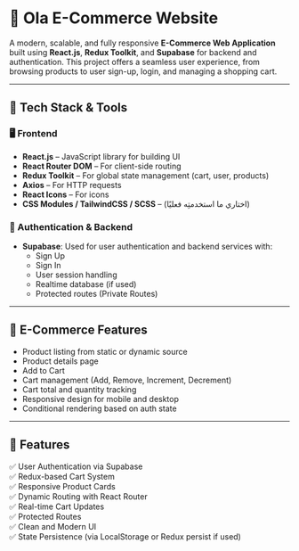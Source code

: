 # 🛒 Ola E-Commerce Website

A modern, scalable, and fully responsive **E-Commerce Web Application** built using **React.js**, **Redux Toolkit**, and **Supabase** for backend and authentication. This project offers a seamless user experience, from browsing products to user sign-up, login, and managing a shopping cart.

---

## 🧰 Tech Stack & Tools

### 🖥️ Frontend
- **React.js** – JavaScript library for building UI
- **React Router DOM** – For client-side routing
- **Redux Toolkit** – For global state management (cart, user, products)
- **Axios** – For HTTP requests
- **React Icons** – For icons
- **CSS Modules / TailwindCSS / SCSS** – (اختاري ما استخدمتِه فعليًا)

### 🔐 Authentication & Backend
- **Supabase**: Used for user authentication and backend services with:
  - Sign Up
  - Sign In
  - User session handling
  - Realtime database (if used)
  - Protected routes (Private Routes)

---

## 🛒 E-Commerce Features

- Product listing from static or dynamic source
- Product details page
- Add to Cart
- Cart management (Add, Remove, Increment, Decrement)
- Cart total and quantity tracking
- Responsive design for mobile and desktop
- Conditional rendering based on auth state

---

## 🧾 Features

✅ User Authentication via Supabase  
✅ Redux-based Cart System  
✅ Responsive Product Cards  
✅ Dynamic Routing with React Router  
✅ Real-time Cart Updates  
✅ Protected Routes  
✅ Clean and Modern UI  
✅ State Persistence (via LocalStorage or Redux persist if used)




